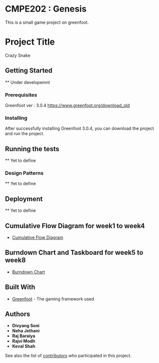 # CMPE202 : Genesis

This is a small game project on greenfoot. 

# Project Title

Crazy Snake

## Getting Started

** Under developemnt

### Prerequisites

Greenfoot ver : 3.0.4
https://www.greenfoot.org/download_old

### Installing

After successfully installing Greenfoot 3.0.4, you can download the project and run the project.

## Running the tests

** Yet to define

### Design Patterns


** Yet to define

## Deployment

** Yet to define

## Cumulative Flow Diagram for week1 to week4

* [Cumulative Flow Diagram](https://docs.google.com/spreadsheets/d/16JcoSsfsleBbgpviz8kwhF91ihcudgJVabjRrcYLcTE/edit#gid=1664257544)

## Burndown Chart and Taskboard for week5 to week8

* [Burndown Chart](https://docs.google.com/spreadsheets/d/1KAjrix2JjkmJWOIDFA7lrp02j91k5Wt4eYpqvAs4Ceo/edit#gid=0)

## Built With

* [Greenfoot](https://www.greenfoot.org/files/javadoc/) - The gaming framework used


## Authors

* **Divyang Soni** 
* **Neha Jethani**
* **Raj Baraiya**  
* **Rajvi Modh** 
* **Keval Shah** 

See also the list of [contributors](https://github.com/nguyensjsu/cmpe202-genesis/contributors) who participated in this project.

